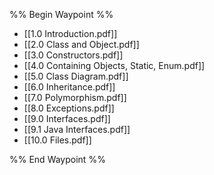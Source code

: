 %% Begin Waypoint %%
- [[1.0 Introduction.pdf]]
- [[2.0 Class and Object.pdf]]
- [[3.0 Constructors.pdf]]
- [[4.0 Containing Objects, Static, Enum.pdf]]
- [[5.0 Class Diagram.pdf]]
- [[6.0 Inheritance.pdf]]
- [[7.0 Polymorphism.pdf]]
- [[8.0 Exceptions.pdf]]
- [[9.0 Interfaces.pdf]]
- [[9.1 Java Interfaces.pdf]]
- [[10.0 Files.pdf]]

%% End Waypoint %%